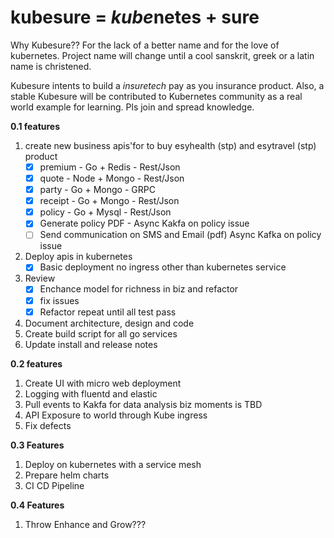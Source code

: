 # kubesure = *kube*netes + sure 

Why Kubesure?? For the lack of a better name and for the love of kubernetes. Project name will change until a cool sanskrit, greek or a latin name is christened. 

Kubesure intents to build a _insuretech_ pay as you insurance product. Also, a stable Kubesure will be contributed to Kubernetes community as a real world example for learning. Pls join and spread knowledge. 


**0.1 features**  

1. create new business apis'for to buy esyhealth (stp) and esytravel (stp) product 
   - [x] premium - Go + Redis - Rest/Json
   - [x] quote - Node + Mongo  - Rest/Json
   - [x] party - Go + Mongo - GRPC  
   - [x] receipt - Go + Mongo - Rest/Json
   - [x] policy - Go + Mysql - Rest/Json
   - [x] Generate policy PDF - Async Kakfa on policy issue
   - [ ] Send communication on SMS and Email (pdf) Async Kafka on policy issue
2. Deploy apis in kubernetes 
    - [x] Basic deployment no ingress other than kubernetes service
3. Review 
    - [x] Enchance model for richness in biz and refactor
    - [x] fix issues 
    - [x] Refactor repeat until all test pass 
4. Document architecture, design and code
5. Create build script for all go services
6. Update install and release notes 

**0.2 features** 
 
1. Create UI with micro web deployment  
2. Logging with fluentd and elastic 
3. Pull events to Kakfa for data analysis biz moments is TBD
4. API Exposure to world through Kube ingress 
5. Fix defects

**0.3 Features** 

1. Deploy on kubernetes with a service mesh  
2. Prepare helm charts
3. CI CD Pipeline

**0.4 Features**

1. Throw Enhance and Grow???
